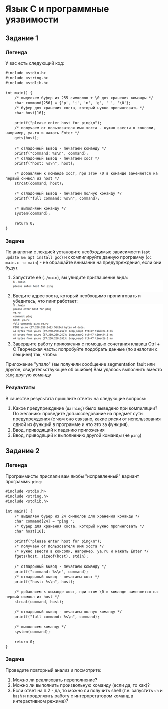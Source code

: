 # Язык С и программные уязвимости
## Задание 1
### Легенда
У вас есть следующий код:
```
#include <stdio.h>
#include <string.h>
#include <stdlib.h>

int main() {
    /* выделяем буфер из 255 символов + \0 для хранения команды */
    char command[256] = {'p', 'i', 'n', 'g', ' ', '\0'};
    /* буфер для хранения хоста, который нужно пропинговать */
    char host[16];

    printf("please enter host for ping\n");
    /* получаем от пользователя имя хоста - нужно ввести в консоли, например, ya.ru и нажать Enter */
    gets(host);

    /* отладочный вывод - печатаем команду */
    printf("command: %s\n", command);
    /* отладочный вывод - печатаем хост */
    printf("host: %s\n", host);

    /* добавляем к команде хост, при этом \0 в команде заменяется на первый символ из host */
    strcat(command, host);

    /* отладочный вывод - печатаем полную команду */
    printf("full command: %s\n", command);

    /* выполняем команду */
    system(command);

    return 0;
}
```
### Задача
По аналогии с лекцией установите необходимые зависимости (<code>apt update && apt install gcc</code>) и скомпилируйте данную программу (<code>cc main.c -o main</code>) - не обращайте внимание на предупреждения, если они будут.

1. Запустите её (<code>./main</code>), вы увидите приглашение вида:
![Ccode.png](..%2F..%2Fimages%2FCcode.png)
2. Введите адрес хоста, который необходимо пропинговать и убедитесь, что пинг работает:
![Ccode.v2.png](..%2F..%2Fimages%2FCcode.v2.png)
3. Завершите работу приложения с помощью сочетания клавиш Ctrl + C
Творческая часть: попробуйте подобрать данные (по аналогии с лекцией) так, чтобы:

Приложение "упало" (вы получили сообщение segmentation fault или другое, свидетельствующее об ошибке)
Вам удалось выполнить вместо <code>ping</code> другую команду
### Результаты
В качестве результата пришлите ответы на следующие вопросы:

1. Какое предупреждение (<code>Warning</code>) было выведено при компиляции? По желанию: проведите доп.исследование на предмет сути предупреждения (с чем оно связано, какие риски от использования одной из функций в программе и что это за функция).
2. Ввод, приводящий к падению приложения
3. Ввод, приводящий к выполнению другой команды (не <code>ping</code>)
## Задание 2
### Легенда
Программисты прислали вам якобы "исправленный" вариант программы <code>ping</code>:
```
#include <stdio.h>
#include <string.h>
#include <stdlib.h>

int main() {
    /* выделяем буфер из 24 символов для хранения команды */
    char command[24] = "ping ";
    /* буфер для хранения хоста, который нужно пропинговать */
    char host[16];

    printf("please enter host for ping\n");
    /* получаем от пользователя имя хоста */
    /* нужно ввести в консоли, например, ya.ru и нажать Enter */
    fgets(host, sizeof(host), stdin);

    /* отладочный вывод - печатаем команду */
    printf("command: %s\n", command);
    /* отладочный вывод - печатаем хост */
    printf("host: %s\n", host);

    /* добавляем к команде хост, при этом \0 в команде заменяется на первый символ из host */
    strcat(command, host);

    /* отладочный вывод - печатаем полную команду */
    printf("full command: %s\n", command);

    /* выполняем команду */
    system(command);

    return 0;
}
```
### Задача
Проведите повторный анализ и посмотрите:

1. Можно ли реализовать переполнение?
2. Можно ли выполнить произвольную команду (если да, то как)?
3. Если ответ на п.2 - да, то можно ли получить shell (т.е. запустить <code>sh</code> и <code>bash</code> и продолжить работу с интерпретатором команд в интерактивном режиме)?
